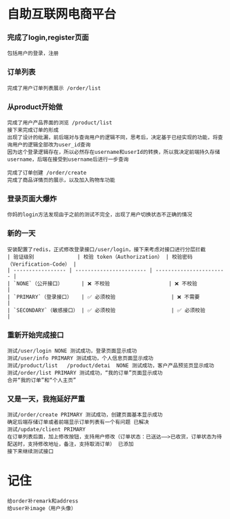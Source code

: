 # 自助互联网电商平台

### 完成了login,register页面
    包括用户的登录，注册
### 订单列表
    完成了用户订单列表展示 /order/list
### 从product开始做
    完成了用户产品界面的浏览 /product/list
    接下来完成订单的形成
    出现了设计的纰漏，前后端对与查询用户的逻辑不同，思考后，决定基于已经实现的功能，将查询用户的逻辑全部改为user_id查询
    因为这个登录逻辑存在，所以必然存在username和userId的转换，所以我决定前端持久存储username，后端在接受到username后进行一步查询

    完成了订单创建 /order/create
    完成了商品详情页的展示，以及加入购物车功能

### 登录页面大爆炸
    你妈的login方法发现由于之前的测试不完全，出现了用户切换状态不正确的情况

### 新的一天
    安装配置了redis，正式修改登录接口/user/login，接下来考虑对接口进行分层拦截
    | 验证级别              | 校验 token（Authorization） | 校验密码（Verification-Code） |
    | ----------------- | ----------------------- | ----------------------- |
    | `NONE`（公开接口）      | ❌ 不校验                   | ❌ 不校验                   |
    | `PRIMARY`（登录接口）   | ✅ 必须校验                  | ❌ 不需要                   |
    | `SECONDARY`（敏感接口） | ✅ 必须校验                  | ✅ 必须校验                  |

### 重新开始完成接口
    测试/user/login NONE 测试成功，登录页面显示成功
    测试/user/info PRIMARY 测试成功，个人信息页面显示成功
    测试/product/list   /product/detai  NONE 测试成功，客户产品预览页显示成功 
    测试/order/list PRIMARY 测试成功，“我的订单”页面显示成功
    合并“我的订单”和“个人主页”

### 又是一天，我拖延好严重
    测试/order/create PRIMARY 测试成功，创建页面基本显示成功
    确定后端存储订单或者前端显示订单列表有一个有问题 已解决
    测试/update/client PRIMARY  
    在订单列表后面，加上修改按钮，支持用户修改（订单状态：已送达——>已收货，订单状态为待配送时，支持修改地址，备注，支持取消订单） 已添加
    接下来继续测试接口
  
# 记住
    给order补remark和address 
    给user补image（用户头像）
    
    
